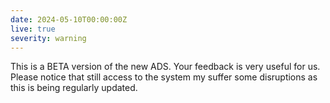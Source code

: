 ```yaml
---
date: 2024-05-10T00:00:00Z
live: true
severity: warning
---
```


This is a BETA version of the new ADS. Your feedback is very useful for us. Please notice that still access to the system my suffer some disruptions as this is being regularly updated.
